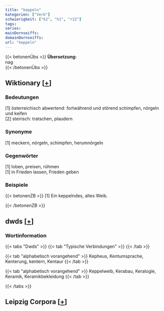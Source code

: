 ```yaml
---
title: "keppeln"
kategorien: ["Verb"]
schwierigkeit: ["k2", "h1", "r22"]
tags:
series:
mainDornseiffs:
domainDornseiffs:
url: "keppeln"
---
```


{{< betonenÜbs >}}
**Übersetzung:**  
nag  
{{< /betonenÜbs >}}

## Wiktionary [[+](https://de.wiktionary.org/wiki/keppeln)]

### Bedeutungen
[1] österreichisch abwertend: fortwährend und störend schimpfen, nörgeln und keifen  
[2] steirisch: tratschen, plaudern  

### Synonyme
[1] meckern, nörgeln, schimpfen, herumnörgeln  

### Gegenwörter
[1] loben, preisen, rühmen  
[1] in Frieden lassen, Frieden geben  

### Beispiele
{{< betonenZB >}}
[1] Ein keppelndes, altes Weib.  

{{< /betonenZB >}}


## dwds [[+](https://www.dwds.de/wb/keppeln)]

### Wortinformation
{{< tabs "Dwds" >}}
{{< tab "Typische Verbindungen" >}}
{{< /tab >}}

{{< tab "alphabetisch vorangehend" >}}
Kepheus, Kentumsprache, Kenterung, kentern, Kentaur
{{< /tab >}}

{{< tab "alphabetisch vorangehend" >}}
Keppelweib, Kerabau, Keralogie, Keramik, Keramikbekleidung
{{< /tab >}}

{{< /tabs >}}

## Leipzig Corpora [[+](https://corpora.uni-leipzig.de/en/res?word=keppeln&corpusId=deu_newscrawl-public_2018)]

